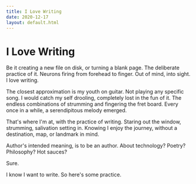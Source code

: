 ```yaml
---
title: I Love Writing
date: 2020-12-17
layout: default.html
---
```


# I Love Writing

Be it creating a new file on disk, or turning a blank page.
The deliberate practice of it.
Neurons firing from forehead to finger.
Out of mind, into sight.
I love writing.

The closest approximation is my youth on guitar.
Not playing any specific song.
I would catch my self drooling, completely lost in the fun of it.
The endless combinations of strumming and fingering the fret board.
Every once in a while, a serendipitous melody emerged.

That's where I'm at, with the practice of writing.
Staring out the window, strumming, salivation setting in.
Knowing I enjoy the journey, without a destination, map, or landmark in mind.

Author's intended meaning, is to be an author.
About technology?
Poetry?
Philosophy?
Hot sauces?

Sure.

I know I want to write.
So here's some practice.
